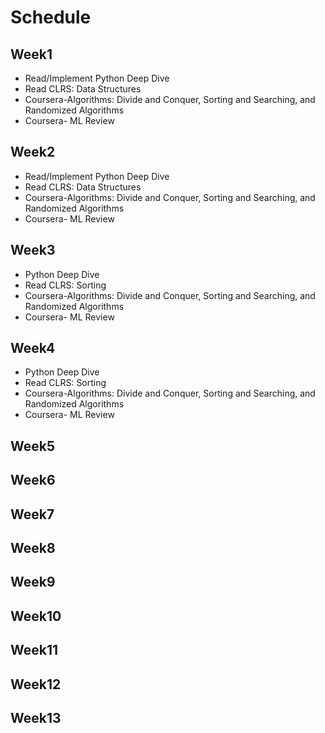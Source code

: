 # Schedule

## Week1
- Read/Implement Python Deep Dive
- Read CLRS: Data Structures
- Coursera-Algorithms: Divide and Conquer, Sorting and Searching, and Randomized Algorithms
- Coursera- ML Review

## Week2
- Read/Implement Python Deep Dive
- Read CLRS: Data Structures
- Coursera-Algorithms: Divide and Conquer, Sorting and Searching, and Randomized Algorithms
- Coursera- ML Review

## Week3
- Python Deep Dive
- Read CLRS: Sorting
- Coursera-Algorithms: Divide and Conquer, Sorting and Searching, and Randomized Algorithms
- Coursera- ML Review

## Week4
- Python Deep Dive
- Read CLRS: Sorting
- Coursera-Algorithms: Divide and Conquer, Sorting and Searching, and Randomized Algorithms
- Coursera- ML Review

## Week5
## Week6
## Week7
## Week8
## Week9
## Week10
## Week11
## Week12
## Week13
